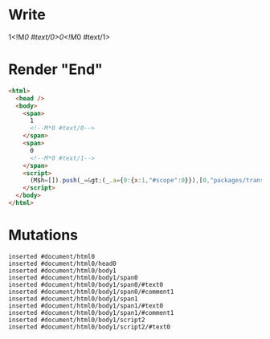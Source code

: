 # Write
  <span>1<!M*0 #text/0></span><span>0<!M*0 #text/1></span><script>(M$h=[]).push(_=>(_.a={0:{x:1,"#scope":0}}),[0,"packages/translator-tags/src/__tests__/fixtures/let-tag-set-in-effect/template.marko_0_x",])</script>


# Render "End"
```html
<html>
  <head />
  <body>
    <span>
      1
      <!--M*0 #text/0-->
    </span>
    <span>
      0
      <!--M*0 #text/1-->
    </span>
    <script>
      (M$h=[]).push(_=&gt;(_.a={0:{x:1,"#scope":0}}),[0,"packages/translator-tags/src/__tests__/fixtures/let-tag-set-in-effect/template.marko_0_x",])
    </script>
  </body>
</html>
```

# Mutations
```
inserted #document/html0
inserted #document/html0/head0
inserted #document/html0/body1
inserted #document/html0/body1/span0
inserted #document/html0/body1/span0/#text0
inserted #document/html0/body1/span0/#comment1
inserted #document/html0/body1/span1
inserted #document/html0/body1/span1/#text0
inserted #document/html0/body1/span1/#comment1
inserted #document/html0/body1/script2
inserted #document/html0/body1/script2/#text0
```